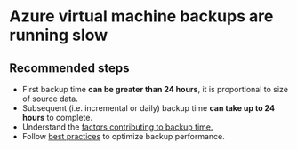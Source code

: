  <properties
	pageTitle="Azure virtual machine backups are running slow"
	description="VM backup performance"
	service="microsoft.recoveryservices"
	resource="vaults"
	authors="trinadhk"
	displayOrder="3"
	selfHelpType="resource"
	supportTopicIds="32553281"
	resourceTags=""
	productPesIds=""
	cloudEnvironments="public"
/>

# Azure virtual machine backups are running slow

## **Recommended steps**
- First backup time **can be greater than 24 hours**, it is proportional to size of source data. <br> 
- Subsequent (i.e. incremental or daily) backup time **can take up to 24 hours** to complete. <br> 
- Understand the [factors contributing to backup time.](https://azure.microsoft.com/documentation/articles/backup-azure-vms-introduction/#total-vm-backup-time) <br> 
- Follow [best practices](https://azure.microsoft.com/documentation/articles/backup-azure-vms-introduction/#best-practices) to optimize backup performance. <br>
